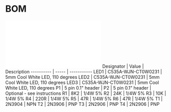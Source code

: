 # BOM
![Schematic](V3.pdf)
Designator | Value | Description
---------- | ----- | -----------
LED1 | C535A-WJN-CT0W0231 | 5mm Cool White LED, 110 degrees
LED2 | C535A-WJN-CT0W0231 | 5mm Cool White LED, 110 degrees
LED3 | C535A-WJN-CT0W0231 | 5mm Cool White LED, 110 degrees
P1 | 5 pin 0.1" header |
P2 | 5 pin 0.1" header | Optional - see instructions
R1 | 8K2 | 1/4W 5%
R2 | 24K | 1/4W 5%
R3 | 10K | 1/4W 5%
R4 | 220R | 1/4W 5%
R5 | 47R | 1/4W 5%
R6 | 47R | 1/4W 5%
T1 | 2N3904 | NPN
T2 | 2N3906 | PNP
T3 | 2N2906 | PNP
T4 | 2N2906 | PNP
